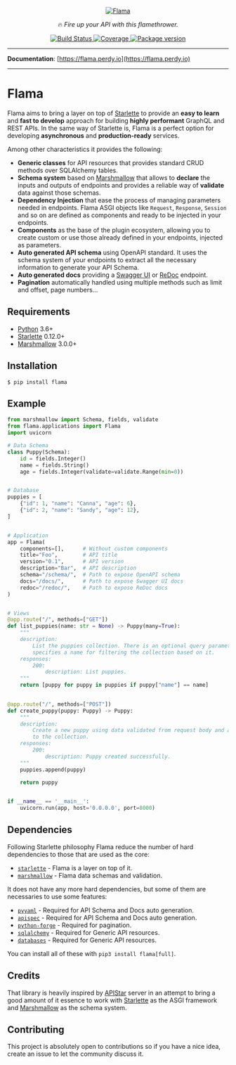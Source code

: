<p align="center">
  <a href="https://flama.perdy.io"><img src="https://raw.githubusercontent.com/perdy/flama/master/docs/images/logo.png" alt='Flama'></a>
</p>
<p align="center">
    &#128293; <em>Fire up your API with this flamethrower.</em>
</p>
<p align="center">
<a href="https://circleci.com/gh/perdy/flama">
    <img src="https://img.shields.io/circleci/project/github/perdy/flama/master.svg" alt="Build Status">
</a>
<a href="https://codecov.io/gh/perdy/flama">
    <img src="https://codecov.io/gh/perdy/flama/branch/master/graph/badge.svg" alt="Coverage">
</a>
<a href="https://pypi.org/project/flama/">
    <img src="https://badge.fury.io/py/flama.svg" alt="Package version">
</a>
</p>

---

**Documentation**: [https://flama.perdy.io](https://flama.perdy.io)

---

# Flama

Flama aims to bring a layer on top of [Starlette] to provide an **easy to learn** and **fast to develop** approach for 
building **highly performant** GraphQL and REST APIs. In the same way of Starlette is, Flama is a perfect option for 
developing **asynchronous** and **production-ready** services. 

Among other characteristics it provides the following:

* **Generic classes** for API resources that provides standard CRUD methods over SQLAlchemy tables.
* **Schema system** based on [Marshmallow] that allows to **declare** the inputs and outputs of endpoints and provides 
a reliable way of **validate** data against those schemas.
* **Dependency Injection** that ease the process of managing parameters needed in endpoints. Flama ASGI objects 
like `Request`, `Response`, `Session` and so on are defined as components and ready to be injected in your endpoints.
* **Components** as the base of the plugin ecosystem, allowing you to create custom or use those already defined in 
your endpoints, injected as parameters.
* **Auto generated API schema** using OpenAPI standard. It uses the schema system of your endpoints to extract all the 
necessary information to generate your API Schema.
* **Auto generated docs** providing a [Swagger UI] or [ReDoc] endpoint.
* **Pagination** automatically handled using multiple methods such as limit and offset, page numbers...

## Requirements

* [Python] 3.6+
* [Starlette] 0.12.0+
* [Marshmallow] 3.0.0+

## Installation

```console
$ pip install flama
```

## Example

```python
from marshmallow import Schema, fields, validate
from flama.applications import Flama
import uvicorn

# Data Schema
class Puppy(Schema):
    id = fields.Integer()
    name = fields.String()
    age = fields.Integer(validate=validate.Range(min=0))


# Database
puppies = [
    {"id": 1, "name": "Canna", "age": 6},
    {"id": 2, "name": "Sandy", "age": 12},
]


# Application
app = Flama(
    components=[],      # Without custom components
    title="Foo",        # API title
    version="0.1",      # API version
    description="Bar",  # API description
    schema="/schema/",  # Path to expose OpenAPI schema
    docs="/docs/",      # Path to expose Swagger UI docs
    redoc="/redoc/",    # Path to expose ReDoc docs
)


# Views
@app.route("/", methods=["GET"])
def list_puppies(name: str = None) -> Puppy(many=True):
    """
    description:
        List the puppies collection. There is an optional query parameter that 
        specifies a name for filtering the collection based on it.
    responses:
        200:
            description: List puppies.
    """
    return [puppy for puppy in puppies if puppy["name"] == name]
    

@app.route("/", methods=["POST"])
def create_puppy(puppy: Puppy) -> Puppy:
    """
    description:
        Create a new puppy using data validated from request body and add it 
        to the collection.
    responses:
        200:
            description: Puppy created successfully.
    """
    puppies.append(puppy)
    
    return puppy


if __name__ == '__main__':
    uvicorn.run(app, host='0.0.0.0', port=8000)
```

## Dependencies

Following Starlette philosophy Flama reduce the number of hard dependencies to those that are used as the core:

* [`starlette`][Starlette] - Flama is a layer on top of it.
* [`marshmallow`][Marshmallow] - Flama data schemas and validation.

It does not have any more hard dependencies, but some of them are necessaries to use some features:

* [`pyyaml`][pyyaml] - Required for API Schema and Docs auto generation.
* [`apispec`][apispec] - Required for API Schema and Docs auto generation.
* [`python-forge`][python-forge] - Required for pagination.
* [`sqlalchemy`][SQLAlchemy] - Required for Generic API resources.
* [`databases`][databases] - Required for Generic API resources.

You can install all of these with `pip3 install flama[full]`.

## Credits

That library is heavily inspired by [APIStar] server in an attempt to bring a good amount of it essence to work with 
[Starlette] as the ASGI framework and [Marshmallow] as the schema system.

## Contributing

This project is absolutely open to contributions so if you have a nice idea, create an issue to let the community 
discuss it.

[Python]: https://www.python.org
[Starlette]: https://starlette.io
[APIStar]: https://github.com/encode/apistar/tree/version-0.5.x
[Marshmallow]: https://marshmallow.readthedocs.io/
[Swagger UI]: https://swagger.io/tools/swagger-ui/
[ReDoc]: https://rebilly.github.io/ReDoc/
[pyyaml]: https://pyyaml.org/wiki/PyYAMLDocumentation
[apispec]: https://apispec.readthedocs.io/
[python-forge]: https://python-forge.readthedocs.io/
[SQLAlchemy]: https://www.sqlalchemy.org/
[databases]: https://github.com/encode/databases
